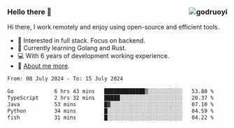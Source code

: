 ### Hello there 👋 <img align="right" src="https://github-readme-stats.vercel.app/api?username=godruoyi&show_icons=true" alt="godruoyi" />

Hi there, I work remotely and enjoy using open-source and efficient tools.

- 🔭 Interested in full stack. Focus on backend.
- 🌱 Currently learning Golang and Rust.
- 💻 With 6 years of development working experience.
- 👒 [About me more](https://godruoyi.com/posts/about-godruoyi).



<!--START_SECTION:waka-->

```txt
From: 08 July 2024 - To: 15 July 2024

Go             6 hrs 43 mins   █████████████▒░░░░░░░░░░░   53.80 %
TypeScript     2 hrs 32 mins   █████░░░░░░░░░░░░░░░░░░░░   20.37 %
Java           53 mins         █▓░░░░░░░░░░░░░░░░░░░░░░░   07.10 %
Python         34 mins         █░░░░░░░░░░░░░░░░░░░░░░░░   04.59 %
fish           31 mins         █░░░░░░░░░░░░░░░░░░░░░░░░   04.22 %
```

<!--END_SECTION:waka-->
